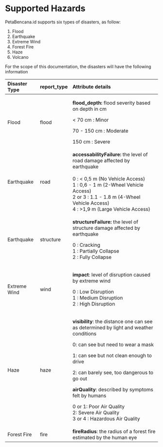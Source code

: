 # Supported Hazards

PetaBencana.id supports six types of disasters, as follow:

1. Flood
2. Earthquake
3. Extreme Wind
4. Forest Fire
5. Haze
6. Volcano

For the scope of this documentation, the disasters will have the following information

<table>
  <thead>
    <tr>
      <th style="text-align:left">Disaster Type</th>
      <th style="text-align:left">report_type</th>
      <th style="text-align:left">Attribute details</th>
    </tr>
  </thead>
  <tbody>
    <tr>
      <td style="text-align:left">Flood</td>
      <td style="text-align:left">flood</td>
      <td style="text-align:left">
        <p><b>flood_depth: </b>flood severity based on depth in cm
          <br />
        </p>
        <p>&lt; 70 cm : Minor</p>
        <p>70 - 150 cm : Moderate</p>
        <p>150 cm : Severe</p>
      </td>
    </tr>
    <tr>
      <td style="text-align:left">Earthquake</td>
      <td style="text-align:left">road</td>
      <td style="text-align:left"><b>accessabilityFailure: </b>the level of road damage affected by earthquake
        <br
        />
        <br />0 : &lt; 0,5 m (No Vehicle Access)
        <br />1 : 0,6 - 1 m (2-Wheel Vehicle Access)
        <br />2 or 3 : 1.1 - 1.8 m (4-Wheel Vehicle Access)
        <br />4 : &gt;1,9 m (Large Vehicle Access)</td>
    </tr>
    <tr>
      <td style="text-align:left">Earthquake</td>
      <td style="text-align:left">structure</td>
      <td style="text-align:left">
        <p><b>structureFailure: </b>the level of structure damage affected by earthquake</p>
        <p></p>
        <p>0 : Cracking
          <br />1 : Partially Collapse
          <br />2 : Fully Collapse</p>
      </td>
    </tr>
    <tr>
      <td style="text-align:left">Extreme Wind</td>
      <td style="text-align:left">wind</td>
      <td style="text-align:left">
        <p><b>impact</b>: level of disruption caused by extreme wind</p>
        <p>0 : Low Disruption
          <br />1 : Medium Disruption
          <br />2 : High Disruption</p>
      </td>
    </tr>
    <tr>
      <td style="text-align:left">Haze</td>
      <td style="text-align:left">haze</td>
      <td style="text-align:left">
        <p><b>visibility</b>: the distance one can see as determined by light and
          weather conditions</p>
        <p>0: can see but need to wear a mask</p>
        <p>1: can see but not clean enough to drive</p>
        <p>2: can barely see, too dangerous to go out</p>
        <p></p>
        <p><b>airQuality</b>: described by symptoms felt by humans</p>
        <p>0 or 1: Poor Air Quality
          <br />2: Severe Air Quality
          <br />3 or 4 : Hazardous Air Quality</p>
      </td>
    </tr>
    <tr>
      <td style="text-align:left">Forest Fire</td>
      <td style="text-align:left">fire</td>
      <td style="text-align:left"><b>fireRadius</b>: the radius of a forest fire estimated by the human
        eye</td>
    </tr>
  </tbody>
</table>

